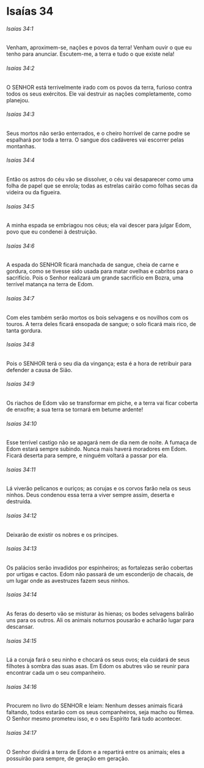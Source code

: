 # Isaías 34

###### Isaías 34:1

Venham, aproximem-se, nações e povos da terra! Venham ouvir o que eu tenho para anunciar. Escutem-me, a terra e tudo o que existe nela!

###### Isaías 34:2

O SENHOR está terrivelmente irado com os povos da terra, furioso contra todos os seus exércitos. Ele vai destruir as nações completamente, como planejou.

###### Isaías 34:3

Seus mortos não serão enterrados, e o cheiro horrível de carne podre se espalhará por toda a terra. O sangue dos cadáveres vai escorrer pelas montanhas.

###### Isaías 34:4

Então os astros do céu vão se dissolver, o céu vai desaparecer como uma folha de papel que se enrola; todas as estrelas cairão como folhas secas da videira ou da figueira.

###### Isaías 34:5

A minha espada se embriagou nos céus; ela vai descer para julgar Edom, povo que eu condenei à destruição.

###### Isaías 34:6

A espada do SENHOR ficará manchada de sangue, cheia de carne e gordura, como se tivesse sido usada para matar ovelhas e cabritos para o sacrifício. Pois o Senhor realizará um grande sacrifício em Bozra, uma terrível matança na terra de Edom.

###### Isaías 34:7

Com eles também serão mortos os bois selvagens e os novilhos com os touros. A terra deles ficará ensopada de sangue; o solo ficará mais rico, de tanta gordura.

###### Isaías 34:8

Pois o SENHOR terá o seu dia da vingança; esta é a hora de retribuir para defender a causa de Sião.

###### Isaías 34:9

Os riachos de Edom vão se transformar em piche, e a terra vai ficar coberta de enxofre; a sua terra se tornará em betume ardente!

###### Isaías 34:10

Esse terrível castigo não se apagará nem de dia nem de noite. A fumaça de Edom estará sempre subindo. Nunca mais haverá moradores em Edom. Ficará deserta para sempre, e ninguém voltará a passar por ela.

###### Isaías 34:11

Lá viverão pelicanos e ouriços; as corujas e os corvos farão nela os seus ninhos. Deus condenou essa terra a viver sempre assim, deserta e destruída.

###### Isaías 34:12

Deixarão de existir os nobres e os príncipes.

###### Isaías 34:13

Os palácios serão invadidos por espinheiros; as fortalezas serão cobertas por urtigas e cactos. Edom não passará de um esconderijo de chacais, de um lugar onde as avestruzes fazem seus ninhos.

###### Isaías 34:14

As feras do deserto vão se misturar às hienas; os bodes selvagens balirão uns para os outros. Ali os animais noturnos pousarão e acharão lugar para descansar.

###### Isaías 34:15

Lá a coruja fará o seu ninho e chocará os seus ovos; ela cuidará de seus filhotes à sombra das suas asas. Em Edom os abutres vão se reunir para encontrar cada um o seu companheiro.

###### Isaías 34:16

Procurem no livro do SENHOR e leiam: Nenhum desses animais ficará faltando, todos estarão com os seus companheiros, seja macho ou fêmea. O Senhor mesmo prometeu isso, e o seu Espírito fará tudo acontecer.

###### Isaías 34:17

O Senhor dividirá a terra de Edom e a repartirá entre os animais; eles a possuirão para sempre, de geração em geração.

